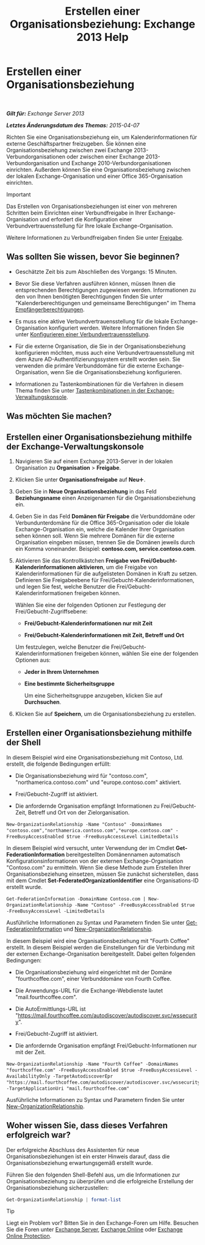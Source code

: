 ﻿---
title: 'Erstellen einer Organisationsbeziehung: Exchange 2013 Help'
TOCTitle: Erstellen einer Organisationsbeziehung
ms:assetid: 5ea61b96-c8ca-44fc-b8b5-ca4341af36a6
ms:mtpsurl: https://technet.microsoft.com/de-de/library/JJ657451(v=EXCHG.150)
ms:contentKeyID: 50475787
ms.date: 04/24/2018
mtps_version: v=EXCHG.150
ms.translationtype: HT
---

# Erstellen einer Organisationsbeziehung

 

_**Gilt für:** Exchange Server 2013_

_**Letztes Änderungsdatum des Themas:** 2015-04-07_

Richten Sie eine Organisationsbeziehung ein, um Kalenderinformationen für externe Geschäftspartner freizugeben. Sie können eine Organisationsbeziehung zwischen zwei Exchange 2013-Verbundorganisationen oder zwischen einer Exchange 2013-Verbundorganisation und Exchange 2010-Verbundorganisationen einrichten. Außerdem können Sie eine Organisationsbeziehung zwischen der lokalen Exchange-Organisation und einer Office 365-Organisation einrichten.


> [!IMPORTANT]
> Das Erstellen von Organisationsbeziehungen ist einer von mehreren Schritten beim Einrichten einer Verbundfreigabe in Ihrer Exchange-Organisation und erfordert die Konfiguration einer Verbundvertrauensstellung für Ihre lokale Exchange-Organisation.



Weitere Informationen zu Verbundfreigaben finden Sie unter [Freigabe](sharing-exchange-2013-help.md).

## Was sollten Sie wissen, bevor Sie beginnen?

  - Geschätzte Zeit bis zum Abschließen des Vorgangs: 15 Minuten.

  - Bevor Sie diese Verfahren ausführen können, müssen Ihnen die entsprechenden Berechtigungen zugewiesen werden. Informationen zu den von Ihnen benötigten Berechtigungen finden Sie unter "Kalenderberechtigungen und gemeinsame Berechtigungen" im Thema [Empfängerberechtigungen](recipients-permissions-exchange-2013-help.md).

  - Es muss eine aktive Verbundvertrauensstellung für die lokale Exchange-Organisation konfiguriert werden. Weitere Informationen finden Sie unter [Konfigurieren einer Verbundvertrauensstellung](configure-a-federation-trust-exchange-2013-help.md).

  - Für die externe Organisation, die Sie in der Organisationsbeziehung konfigurieren möchten, muss auch eine Verbundvertrauensstellung mit dem Azure AD-Authentifizierungssystem erstellt worden sein. Sie verwenden die primäre Verbunddomäne für die externe Exchange-Organisation, wenn Sie die Organisationsbeziehung konfigurieren.

  - Informationen zu Tastenkombinationen für die Verfahren in diesem Thema finden Sie unter [Tastenkombinationen in der Exchange-Verwaltungskonsole](keyboard-shortcuts-in-the-exchange-admin-center-exchange-online-protection-help.md).

## Was möchten Sie machen?

## Erstellen einer Organisationsbeziehung mithilfe der Exchange-Verwaltungskonsole

1.  Navigieren Sie auf einem Exchange 2013-Server in der lokalen Organisation zu **Organisation** \> **Freigabe**.

2.  Klicken Sie unter **Organisationsfreigabe** auf **Neu**![Hinzufügen (Symbol)](images/JJ218640.c1e75329-d6d7-4073-a27d-498590bbb558(EXCHG.150).gif "Hinzufügen (Symbol)").

3.  Geben Sie in **Neue Organisationsbeziehung** in das Feld **Beziehungsname** einen Anzeigenamen für die Organisationsbeziehung ein.

4.  Geben Sie in das Feld **Domänen für Freigabe** die Verbunddomäne oder Verbundunterdomäne für die Office 365-Organisation oder die lokale Exchange-Organisation ein, welche die Kalender Ihrer Organisation sehen können soll. Wenn Sie mehrere Domänen für die externe Organisation eingeben müssen, trennen Sie die Domänen jeweils durch ein Komma voneinander. Beispiel: **contoso.com, service.contoso.com**.

5.  Aktivieren Sie das Kontrollkästchen **Freigabe von Frei/Gebucht-Kalenderinformationen aktivieren**, um die Freigabe von Kalenderinformationen für die aufgelisteten Domänen in Kraft zu setzen. Definieren Sie Freigabeebene für Frei/Gebucht-Kalenderinformationen, und legen Sie fest, welche Benutzer die Frei/Gebucht-Kalenderinformationen freigeben können.
    
    Wählen Sie eine der folgenden Optionen zur Festlegung der Frei/Gebucht-Zugriffsebene:
    
      - **Frei/Gebucht-Kalenderinformationen nur mit Zeit**
    
      - **Frei/Gebucht-Kalenderinformationen mit Zeit, Betreff und Ort**
    
    Um festzulegen, welche Benutzer die Frei/Gebucht-Kalenderinformationen freigeben können, wählen Sie eine der folgenden Optionen aus:
    
      - **Jeder in Ihrem Unternehmen**
    
      - **Eine bestimmte Sicherheitsgruppe**
        
        Um eine Sicherheitsgruppe anzugeben, klicken Sie auf **Durchsuchen**.

6.  Klicken Sie auf **Speichern**, um die Organisationsbeziehung zu erstellen.

## Erstellen einer Organisationsbeziehung mithilfe der Shell

In diesem Beispiel wird eine Organisationsbeziehung mit Contoso, Ltd. erstellt, die folgende Bedingungen erfüllt:

  - Die Organisationsbeziehung wird für "contoso.com", "northamerica.contoso.com" und "europe.contoso.com" aktiviert.

  - Frei/Gebucht-Zugriff ist aktiviert.

  - Die anfordernde Organisation empfängt Informationen zu Frei/Gebucht-Zeit, Betreff und Ort von der Zielorganisation.

<!-- end list -->

    New-OrganizationRelationship -Name "Contoso" -DomainNames "contoso.com","northamerica.contoso.com","europe.contoso.com" -FreeBusyAccessEnabled $true -FreeBusyAccessLevel LimitedDetails

In diesem Beispiel wird versucht, unter Verwendung der im Cmdlet **Get-FederationInformation** bereitgestellten Domänennamen automatisch Konfigurationsinformationen von der externen Exchange-Organisation "Contoso.com" zu ermitteln. Wenn Sie diese Methode zum Erstellen Ihrer Organisationsbeziehung einsetzen, müssen Sie zunächst sicherstellen, dass mit dem Cmdlet **Set-FederatedOrganizationIdentifier** eine Organisations-ID erstellt wurde.

    Get-FederationInformation -DomainName Contoso.com | New-OrganizationRelationship -Name "Contoso" -FreeBusyAccessEnabled $true -FreeBusyAccessLevel -LimitedDetails

Ausführliche Informationen zu Syntax und Parametern finden Sie unter [Get-FederationInformation](https://technet.microsoft.com/de-de/library/dd351221\(v=exchg.150\)) und [New-OrganizationRelationship](https://technet.microsoft.com/de-de/library/ee332357\(v=exchg.150\)).

In diesem Beispiel wird eine Organisationsbeziehung mit "Fourth Coffee" erstellt. In diesem Beispiel werden die Einstellungen für die Verbindung mit der externen Exchange-Organisation bereitgestellt. Dabei gelten folgenden Bedingungen:

  - Die Organisationsbeziehung wird eingerichtet mit der Domäne "fourthcoffee.com", einer Verbunddomäne von Fourth Coffee.

  - Die Anwendungs-URL für die Exchange-Webdienste lautet "mail.fourthcoffee.com".

  - Die AutoErmittlungs-URL ist "https://mail.fourthcoffee.com/autodiscover/autodiscover.svc/wssecurity".

  - Frei/Gebucht-Zugriff ist aktiviert.

  - Die anfordernde Organisation empfängt Frei/Gebucht-Informationen nur mit der Zeit.

<!-- end list -->

    New-OrganizationRelationship -Name "Fourth Coffee" -DomainNames "fourthcoffee.com" -FreeBusyAccessEnabled $true -FreeBusyAccessLevel -AvailabilityOnly -TargetAutodiscoverEpr "https://mail.fourthcoffee.com/autodiscover/autodiscover.svc/wssecurity" -TargetApplicationUri "mail.fourthcoffee.com"

Ausführliche Informationen zu Syntax und Parametern finden Sie unter [New-OrganizationRelationship](https://technet.microsoft.com/de-de/library/ee332357\(v=exchg.150\)).

## Woher wissen Sie, dass dieses Verfahren erfolgreich war?

Der erfolgreiche Abschluss des Assistenten für neue Organisationsbeziehungen ist ein erster Hinweis darauf, dass die Organisationsbeziehung erwartungsgemäß erstellt wurde.

Führen Sie den folgenden Shell-Befehl aus, um die Informationen zur Organisationsbeziehung zu überprüfen und die erfolgreiche Erstellung der Organisationsbeziehung sicherzustellen:

```powershell
Get-OrganizationRelationship | format-list
```


> [!TIP]
> Liegt ein Problem vor? Bitten Sie in den Exchange-Foren um Hilfe. Besuchen Sie die Foren unter <A href="https://go.microsoft.com/fwlink/p/?linkid=60612">Exchange Server</A>, <A href="https://go.microsoft.com/fwlink/p/?linkid=267542">Exchange Online</A> oder <A href="https://go.microsoft.com/fwlink/p/?linkid=285351">Exchange Online Protection</A>.


